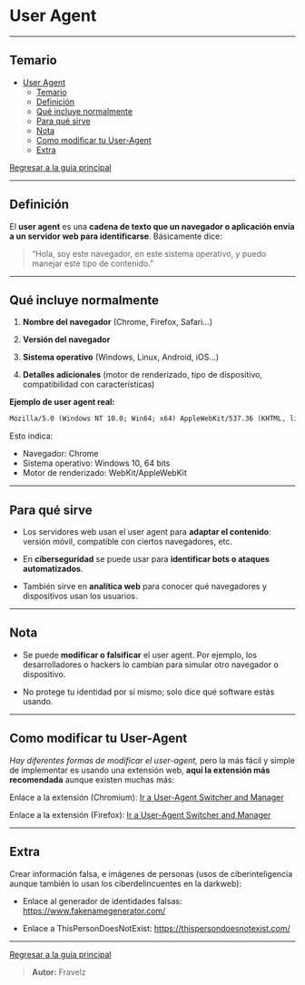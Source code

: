 # User Agent

---

## Temario

- [User Agent](#user-agent)
  - [Temario](#temario)
  - [Definición](#definición)
  - [Qué incluye normalmente](#qué-incluye-normalmente)
  - [Para qué sirve](#para-qué-sirve)
  - [Nota](#nota)
  - [Como modificar tu User-Agent](#como-modificar-tu-user-agent)
  - [Extra](#extra)

[Regresar a la guía principal](./../readme.md#10-privacidad-y-anonimato)

---

## Definición

El **user agent** es una **cadena de texto que un navegador o aplicación envía a un servidor web para identificarse**. Básicamente dice:

> “Hola, soy este navegador, en este sistema operativo, y puedo manejar este tipo de contenido.”

---

## Qué incluye normalmente

1. **Nombre del navegador** (Chrome, Firefox, Safari…)

2. **Versión del navegador**

3. **Sistema operativo** (Windows, Linux, Android, iOS…)

4. **Detalles adicionales** (motor de renderizado, tipo de dispositivo, compatibilidad con características)

**Ejemplo de user agent real:**

``` txt
Mozilla/5.0 (Windows NT 10.0; Win64; x64) AppleWebKit/537.36 (KHTML, like Gecko) Chrome/117.0.0.0 Safari/537.36
```

Esto indica:

- Navegador: Chrome
- Sistema operativo: Windows 10, 64 bits
- Motor de renderizado: WebKit/AppleWebKit

---

## Para qué sirve

- Los servidores web usan el user agent para **adaptar el contenido**: versión móvil, compatible con ciertos navegadores, etc.

- En **ciberseguridad** se puede usar para **identificar bots o ataques automatizados**.

- También sirve en **analítica web** para conocer qué navegadores y dispositivos usan los usuarios.

---

## Nota

- Se puede **modificar o falsificar** el user agent. Por ejemplo, los desarrolladores o hackers lo cambian para simular otro navegador o dispositivo.

- No protege tu identidad por sí mismo; solo dice qué software estás usando.

---

## Como modificar tu User-Agent

*Hay diferentes formas de modificar el user-agent,* pero la más fácil y simple de implementar es usando una extensión web, **aquí la extensión más recomendada** aunque existen muchas más:

Enlace a la extensión (Chromium): [Ir a User-Agent Switcher and Manager](https://chromewebstore.google.com/detail/user-agent-switcher-and-m/bhchdcejhohfmigjafbampogmaanbfkg)

Enlace a la extensión (Firefox): [Ir a User-Agent Switcher and Manager](https://addons.mozilla.org/es/firefox/addon/user-agent-string-switcher/)

---

## Extra

Crear información falsa, e imágenes de personas (usos de ciberinteligencia aunque también lo usan los ciberdelincuentes en la darkweb):

- Enlace al generador de identidades falsas: https://www.fakenamegenerator.com/

- Enlace a ThisPersonDoesNotExist: https://thispersondoesnotexist.com/

---

[Regresar a la guía principal](./../readme.md#10-privacidad-y-anonimato)

> **Autor:** Fravelz
